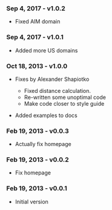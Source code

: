 ### Sep 4, 2017 - v1.0.2

* Fixed AIM domain

### Sep 4, 2017 - v1.0.1

* Added more US domains

### Oct 18, 2013 - v1.0.0

* Fixes by Alexander Shapiotko
  * Fixed distance calculation.
  * Re-written some unoptimal code
  * Make code closer to style guide

* Added examples to docs

### Feb 19, 2013 - v0.0.3

* Actually fix homepage

### Feb 19, 2013 - v0.0.2

* Fix homepage

### Feb 19, 2013 - v0.0.1

* Initial version
